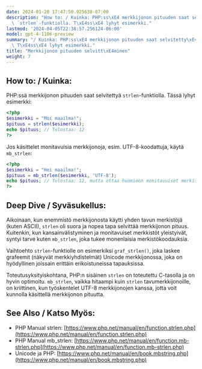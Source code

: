 ```yaml
---
date: 2024-01-20 17:47:50.925638-07:00
description: "How to: / Kuinka: PHP:ss\xE4 merkkijonon pituuden saat selvitetty\xE4\
  \ `strlen`-funktiolla. T\xE4ss\xE4 lyhyt esimerkki."
lastmod: '2024-04-05T22:38:57.256124-06:00'
model: gpt-4-1106-preview
summary: "/ Kuinka: PHP:ss\xE4 merkkijonon pituuden saat selvitetty\xE4 `strlen`-funktiolla.\
  \ T\xE4ss\xE4 lyhyt esimerkki."
title: "Merkkijonon pituuden selvitt\xE4minen"
weight: 7
---
```


## How to: / Kuinka:
PHP:ssä merkkijonon pituuden saat selvitettyä `strlen`-funktiolla. Tässä lyhyt esimerkki:

```php
<?php
$esimerkki = "Moi maailma!";
$pituus = strlen($esimerkki);
echo $pituus; // Tulostaa: 12
?>
```

Jos käsittelet monitavuisia merkkijonoja, esim. UTF-8-koodattuja, käytä `mb_strlen`:

```php
<?php
$esimerkki = "Hei maailma!";
$pituus = mb_strlen($esimerkki, 'UTF-8');
echo $pituus; // Tulostaa: 12, mutta ottaa huomioon monitavuiset merkit
?>
```

## Deep Dive / Syväsukellus:
Aikoinaan, kun enemmistö merkkijonosta käytti yhden tavun merkistöjä (kuten ASCII), `strlen` oli suora ja nopea tapa selvittää merkkijonon pituus. Kuitenkin, kun kansainvälistyminen ja monitavuiset merkkistöt yleistyivät, syntyi tarve kuten `mb_strlen`, joka tukee monenlaisia merkistökoodauksia.

Vaihtoehto `strlen`-funktiolle on esimerkiksi `graf_strlen()`, joka laskee grafeemit (näkyvät merkkiyhdistelmät) Unicode merkkijonossa, joka on hyödyllinen joissain erittäin erikoistuneissa tapauksissa.

Toteutusyksityiskohtana, PHP:n sisäinen `strlen` on toteutettu C-tasolla ja on hyvin optimoitu. `mb_strlen`, vaikka hitaampi kuin `strlen` tavumerkkijonoille, on kriittinen, kun työskentelet UTF-8 merkkijonojen kanssa, jotta voit kunnolla käsittellä merkkijonon pituutta.

## See Also / Katso Myös:
- PHP Manual strlen: [https://www.php.net/manual/en/function.strlen.php](https://www.php.net/manual/en/function.strlen.php)
- PHP Manual mb_strlen: [https://www.php.net/manual/en/function.mb-strlen.php](https://www.php.net/manual/en/function.mb-strlen.php)
- Unicode ja PHP: [https://www.php.net/manual/en/book.mbstring.php](https://www.php.net/manual/en/book.mbstring.php)
